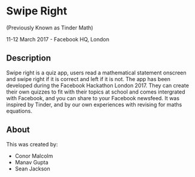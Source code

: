 # Swipe Right
(Previously Known as Tinder Math)
<p>11-12 March 2017 - Facebook HQ, London </p>

<h2>Description</h2>
Swipe right is a quiz app, users read a mathematical statement onscreen and swipe right if it is correct and left if it is not. The app has been developed during the Facebook Hackathon London 2017.
They can create their own quizzes to fit with their topics at school and comes intergrated with Facebook, and you can share to your Facebook newsfeed. 
It was inspired by Tinder, and by our own experiences with revising for maths equations.
<h2>About</h2>
This was created by:
<ul>
<li>Conor Malcolm</li>
<li>Manav Gupta</li>
<li>Sean Jackson</li>
</ul>


